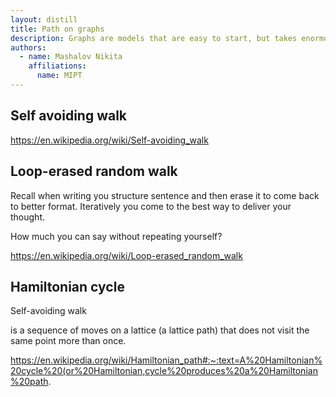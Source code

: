 ```yaml
---
layout: distill
title: Path on graphs
description: Graphs are models that are easy to start, but takes enormous time to master. Research for a natural way of decoding information
authors:
  - name: Mashalov Nikita  
    affiliations: 
      name: MIPT
---
```


## Self avoiding walk

https://en.wikipedia.org/wiki/Self-avoiding_walk


## Loop-erased random walk

Recall when writing you structure sentence and then erase it to come back to better format. Iteratively you come to the best way to deliver your thought.

How much you can say without repeating yourself?

https://en.wikipedia.org/wiki/Loop-erased_random_walk

## Hamiltonian cycle

Self-avoiding walk


is a sequence of moves on a lattice (a lattice path) that does not visit the same point more than once.

https://en.wikipedia.org/wiki/Hamiltonian_path#:~:text=A%20Hamiltonian%20cycle%20(or%20Hamiltonian,cycle%20produces%20a%20Hamiltonian%20path.
